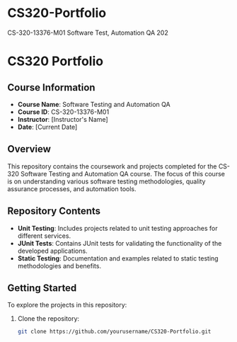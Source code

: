 # CS320-Portfolio
CS-320-13376-M01 Software Test, Automation QA 202
# CS320 Portfolio

## Course Information
- **Course Name**: Software Testing and Automation QA
- **Course ID**: CS-320-13376-M01
- **Instructor**: [Instructor's Name]
- **Date**: [Current Date]

## Overview
This repository contains the coursework and projects completed for the CS-320 Software Testing and Automation QA course. The focus of this course is on understanding various software testing methodologies, quality assurance processes, and automation tools.

## Repository Contents
- **Unit Testing**: Includes projects related to unit testing approaches for different services.
- **JUnit Tests**: Contains JUnit tests for validating the functionality of the developed applications.
- **Static Testing**: Documentation and examples related to static testing methodologies and benefits.

## Getting Started
To explore the projects in this repository:
1. Clone the repository:
   ```bash
   git clone https://github.com/yourusername/CS320-Portfolio.git

